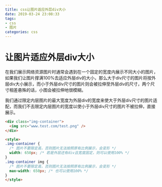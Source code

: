 ```yaml
---
title: css让图片适应外层div大小
date: 2019-03-24 23:08:33
tags:
- css
- 图片
categories: css
---
```


# 让图片适应外层div大小

在我们展示网络资源图片时通常会遇到在一个固定的宽度内展示不同大小的图片，如果我们让图片撑满100%去适应外层div的大小，那么大于div尺寸的图片将按外层div大小展示，而小于外层div尺寸的图片则会被拉伸至外层div的尺寸，两个尺寸相差悬殊的话，小图会被拉伸地很模糊。

我们通过限定内层图片的最大宽度为外层div的宽度来使大于外层div尺寸的图片适配，而我们不去限定内层图片的宽度以使小于外层div尺寸的图片不被拉伸，直接展示。

```html
<div class="img-container">
  <img src="www.test.com/test.png" />
</div>

<style>
.img-container {
  /* 图片不要限定高，否则图片无法按照原有比例展示，会变形 */
  width: 650px; /* 若是外层还有div且宽度固定，则可以使用100% */
}
.img-container img {
  /* 图片不要限定高，否则图片无法按照原有比例展示，会变形 */
  max-width: 650px; /* 也可以使用100% */
}
</style>
```